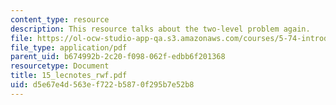```yaml
---
content_type: resource
description: This resource talks about the two-level problem again.
file: https://ol-ocw-studio-app-qa.s3.amazonaws.com/courses/5-74-introductory-quantum-mechanics-ii-spring-2004/d5e67e4d563ef722b5870f295b7e52b8_15_lecnotes_rwf.pdf
file_type: application/pdf
parent_uid: b674992b-2c20-f098-062f-edbb6f201368
resourcetype: Document
title: 15_lecnotes_rwf.pdf
uid: d5e67e4d-563e-f722-b587-0f295b7e52b8
---
```

